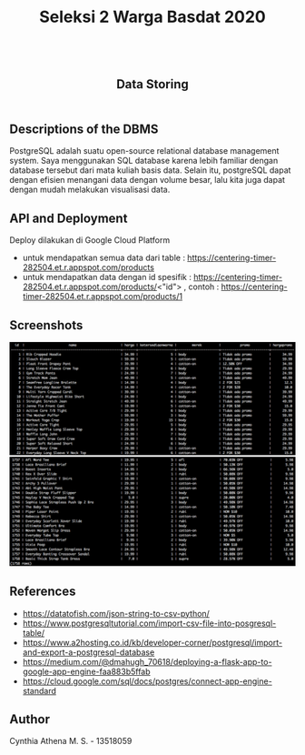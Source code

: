 <h1 align="center">
  <br>
  Seleksi 2 Warga Basdat 2020
  <br>
  <br>
</h1>

<h2 align="center">
  <br>
  Data Storing
  <br>
  <br>
</h2>

## Descriptions of the DBMS 
PostgreSQL adalah suatu open-source relational database management system. Saya menggunakan SQL database karena lebih familiar dengan database tersebut dari mata kuliah basis data. Selain itu, postgreSQL dapat dengan efisien menangani data dengan volume besar, lalu kita juga dapat dengan mudah melakukan visualisasi data.

## API and Deployment
Deploy dilakukan di Google Cloud Platform 
- untuk mendapatkan semua data dari table : https://centering-timer-282504.et.r.appspot.com/products
- untuk mendapatkan data dengan id spesifik : https://centering-timer-282504.et.r.appspot.com/products/<"id"> , contoh : https://centering-timer-282504.et.r.appspot.com/products/1

## Screenshots
![Screenshot1](/screenshots/Screenshot1.png)
![Screenshot2](/screenshots/Screenshot2.png)

## References
- https://datatofish.com/json-string-to-csv-python/
- https://www.postgresqltutorial.com/import-csv-file-into-posgresql-table/
- https://www.a2hosting.co.id/kb/developer-corner/postgresql/import-and-export-a-postgresql-database
- https://medium.com/@dmahugh_70618/deploying-a-flask-app-to-google-app-engine-faa883b5ffab
- https://cloud.google.com/sql/docs/postgres/connect-app-engine-standard

## Author 
Cynthia Athena M. S. - 13518059


